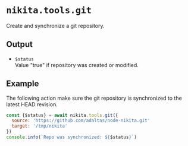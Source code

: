
# `nikita.tools.git`

Create and synchronize a git repository.

## Output

* `$status`   
  Value "true" if repository was created or modified.

## Example

The following action make sure the git repository is synchronized to the latest
HEAD revision.

```js
const {$status} = await nikita.tools.git({
  source: 'https://github.com/adaltas/node-nikita.git'
  target: '/tmp/nikita'
})
console.info(`Repo was synchronized: ${$status}`)
```
